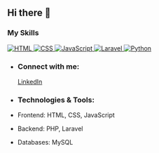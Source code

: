 ## Hi there 👋

### My Skills

[![HTML](https://img.shields.io/badge/HTML-80%25-brightgreen)
![CSS](https://img.shields.io/badge/CSS-75%25-yellow)
![JavaScript](https://img.shields.io/badge/JavaScript-20%25-red)
![Laravel](https://img.shields.io/badge/Laravel-80%25-brightgreen)
![Python](https://img.shields.io/badge/Python-45%25-orange)
](https://quickchart.io/chart?c={type:'doughnut',data:{datasets:[{data:[80,20],backgroundColor:['#4caf50','#e0e0e0']}]},"options":{"rotation":-1.0,"circumference":6.283185,"cutout":"70%","plugins
)

- ### Connect with me:
  [LinkedIn](https://linkedin.com/inaryobintang/)

- ### Technologies & Tools:
- Frontend: HTML, CSS, JavaScript
- Backend: PHP, Laravel
- Databases: MySQL

<!--
**BintangAryo26/BintangAryo26** is a ✨ _special_ ✨ repository because its `README.md` (this file) appears on your GitHub profile.

Here are some ideas to get you started:

- 🔭 I’m currently working on ...
- 🌱 I’m currently learning ...
- 👯 I’m looking to collaborate on ...
- 🤔 I’m looking for help with ...
- 💬 Ask me about ...
- 📫 How to reach me: ...
- 😄 Pronouns: ...
- ⚡ Fun fact: ...
-->

